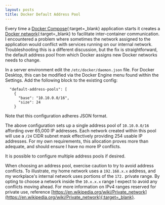 ```yaml
---
layout: posts
title: Docker Default Address Pool
---
```


Every time a [Docker Compose](https://docs.docker.com/compose/){:target=_blank} application starts it creates a [Docker network](https://docs.docker.com/network/){:target=_blank} to facilitate inter-container communication. I encountered a problem where sometimes the network assigned to the application would conflict with services running on our internal network. Troubleshooting this is a different discussion, but the fix is straightforward, the default address pool from which Docker assigns new Docker networks needs to change.

In a server environment edit the `/etc/docker/daemon.json` file. For Docker Desktop, this can be modified via the Docker Engine menu found within the Settings. Add the following block to the existing config:
```
  "default-address-pools": [
    {
      "base": "10.10.0.0/16",
      "size": 24
    }
```
Note that this configuration adheres JSON format.

The above configuration sets up a single address pool of `10.10.0.0/16` affording over 65,000 IP addresses. Each network created within this pool will use a `/24` CIDR subnet mask effectively providing 254 usable IP addresses. For my own requirements, this allocation proves more than adequate, and should ensure I have no more IP conflicts.

It is possible to configure multiple address pools if desired.

When choosing an address pool, exercise caution to try to avoid address conflicts. To illustrate, my home network uses a `192.168.x.x` address, and my workplace's internal network uses portions of the `172.` private range. By opting to choose a network inside the `10.x.x.x` range I expect to avoid any conflicts moving ahead. For more information on IPv4 ranges reserved for private use, reference [https://en.wikipedia.org/wiki/Private_network](https://en.wikipedia.org/wiki/Private_network){:target=_blank}.

